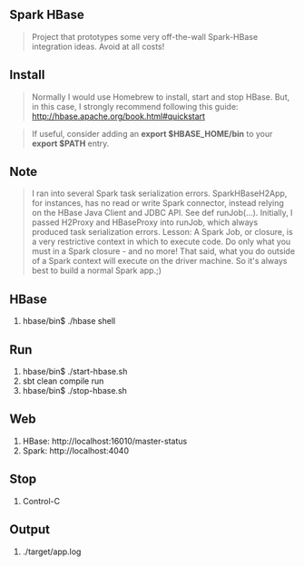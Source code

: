 Spark HBase
-----------
>Project that prototypes some very off-the-wall Spark-HBase integration ideas. Avoid at all costs!

Install
-------
>Normally I would use Homebrew to install, start and stop HBase. But, in this case, I strongly recommend
following this guide: http://hbase.apache.org/book.html#quickstart

>If useful, consider adding an **export $HBASE_HOME/bin** to your **export $PATH** entry.

Note
----
>I ran into several Spark task serialization errors. SparkHBaseH2App, for instances, has no read or write Spark
connector, instead relying on the HBase Java Client and JDBC API. See def runJob(...). Initially, I passed H2Proxy
and HBaseProxy into runJob, which always produced task serialization errors. Lesson: A Spark Job, or closure, is
a very restrictive context in which to execute code. Do only what you must in a Spark closure - and no more! That said,
what you do outside of a Spark context will execute on the driver machine. So it's always best to build a normal Spark
app.;)

HBase
-----
1. hbase/bin$ ./hbase shell

Run
---
1. hbase/bin$ ./start-hbase.sh
2. sbt clean compile run
3. hbase/bin$ ./stop-hbase.sh

Web
---
1. HBase: http://localhost:16010/master-status
2. Spark: http://localhost:4040

Stop
----
1. Control-C
 
Output
------
1. ./target/app.log